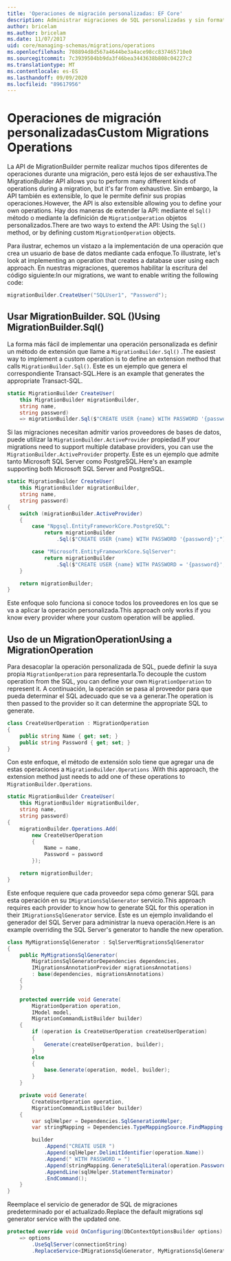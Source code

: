 ```yaml
---
title: 'Operaciones de migración personalizadas: EF Core'
description: Administrar migraciones de SQL personalizadas y sin formato para la administración de esquemas de base de datos con Entity Framework Core
author: bricelam
ms.author: bricelam
ms.date: 11/07/2017
uid: core/managing-schemas/migrations/operations
ms.openlocfilehash: 708894d8d567a4644be3a4ace98cc837465710e0
ms.sourcegitcommit: 7c3939504bb9da3f46bea3443638b808c04227c2
ms.translationtype: MT
ms.contentlocale: es-ES
ms.lasthandoff: 09/09/2020
ms.locfileid: "89617956"
---
```

# <a name="custom-migrations-operations"></a><span data-ttu-id="4903c-103">Operaciones de migración personalizadas</span><span class="sxs-lookup"><span data-stu-id="4903c-103">Custom Migrations Operations</span></span>

<span data-ttu-id="4903c-104">La API de MigrationBuilder permite realizar muchos tipos diferentes de operaciones durante una migración, pero está lejos de ser exhaustiva.</span><span class="sxs-lookup"><span data-stu-id="4903c-104">The MigrationBuilder API allows you to perform many different kinds of operations during a migration, but it's far from exhaustive.</span></span> <span data-ttu-id="4903c-105">Sin embargo, la API también es extensible, lo que le permite definir sus propias operaciones.</span><span class="sxs-lookup"><span data-stu-id="4903c-105">However, the API is also extensible allowing you to define your own operations.</span></span> <span data-ttu-id="4903c-106">Hay dos maneras de extender la API: mediante el `Sql()` método o mediante la definición de `MigrationOperation` objetos personalizados.</span><span class="sxs-lookup"><span data-stu-id="4903c-106">There are two ways to extend the API: Using the `Sql()` method, or by defining custom `MigrationOperation` objects.</span></span>

<span data-ttu-id="4903c-107">Para ilustrar, echemos un vistazo a la implementación de una operación que crea un usuario de base de datos mediante cada enfoque.</span><span class="sxs-lookup"><span data-stu-id="4903c-107">To illustrate, let's look at implementing an operation that creates a database user using each approach.</span></span> <span data-ttu-id="4903c-108">En nuestras migraciones, queremos habilitar la escritura del código siguiente:</span><span class="sxs-lookup"><span data-stu-id="4903c-108">In our migrations, we want to enable writing the following code:</span></span>

``` csharp
migrationBuilder.CreateUser("SQLUser1", "Password");
```

## <a name="using-migrationbuildersql"></a><span data-ttu-id="4903c-109">Usar MigrationBuilder. SQL ()</span><span class="sxs-lookup"><span data-stu-id="4903c-109">Using MigrationBuilder.Sql()</span></span>

<span data-ttu-id="4903c-110">La forma más fácil de implementar una operación personalizada es definir un método de extensión que llame a `MigrationBuilder.Sql()` .</span><span class="sxs-lookup"><span data-stu-id="4903c-110">The easiest way to implement a custom operation is to define an extension method that calls `MigrationBuilder.Sql()`.</span></span> <span data-ttu-id="4903c-111">Este es un ejemplo que genera el correspondiente Transact-SQL.</span><span class="sxs-lookup"><span data-stu-id="4903c-111">Here is an example that generates the appropriate Transact-SQL.</span></span>

``` csharp
static MigrationBuilder CreateUser(
    this MigrationBuilder migrationBuilder,
    string name,
    string password)
    => migrationBuilder.Sql($"CREATE USER {name} WITH PASSWORD '{password}';");
```

<span data-ttu-id="4903c-112">Si las migraciones necesitan admitir varios proveedores de bases de datos, puede utilizar la `MigrationBuilder.ActiveProvider` propiedad.</span><span class="sxs-lookup"><span data-stu-id="4903c-112">If your migrations need to support multiple database providers, you can use the `MigrationBuilder.ActiveProvider` property.</span></span> <span data-ttu-id="4903c-113">Este es un ejemplo que admite tanto Microsoft SQL Server como PostgreSQL.</span><span class="sxs-lookup"><span data-stu-id="4903c-113">Here's an example supporting both Microsoft SQL Server and PostgreSQL.</span></span>

``` csharp
static MigrationBuilder CreateUser(
    this MigrationBuilder migrationBuilder,
    string name,
    string password)
{
    switch (migrationBuilder.ActiveProvider)
    {
        case "Npgsql.EntityFrameworkCore.PostgreSQL":
            return migrationBuilder
                .Sql($"CREATE USER {name} WITH PASSWORD '{password}';");

        case "Microsoft.EntityFrameworkCore.SqlServer":
            return migrationBuilder
                .Sql($"CREATE USER {name} WITH PASSWORD = '{password}';");
    }

    return migrationBuilder;
}
```

<span data-ttu-id="4903c-114">Este enfoque solo funciona si conoce todos los proveedores en los que se va a aplicar la operación personalizada.</span><span class="sxs-lookup"><span data-stu-id="4903c-114">This approach only works if you know every provider where your custom operation will be applied.</span></span>

## <a name="using-a-migrationoperation"></a><span data-ttu-id="4903c-115">Uso de un MigrationOperation</span><span class="sxs-lookup"><span data-stu-id="4903c-115">Using a MigrationOperation</span></span>

<span data-ttu-id="4903c-116">Para desacoplar la operación personalizada de SQL, puede definir la suya propia `MigrationOperation` para representarla.</span><span class="sxs-lookup"><span data-stu-id="4903c-116">To decouple the custom operation from the SQL, you can define your own `MigrationOperation` to represent it.</span></span> <span data-ttu-id="4903c-117">A continuación, la operación se pasa al proveedor para que pueda determinar el SQL adecuado que se va a generar.</span><span class="sxs-lookup"><span data-stu-id="4903c-117">The operation is then passed to the provider so it can determine the appropriate SQL to generate.</span></span>

``` csharp
class CreateUserOperation : MigrationOperation
{
    public string Name { get; set; }
    public string Password { get; set; }
}
```

<span data-ttu-id="4903c-118">Con este enfoque, el método de extensión solo tiene que agregar una de estas operaciones a `MigrationBuilder.Operations` .</span><span class="sxs-lookup"><span data-stu-id="4903c-118">With this approach, the extension method just needs to add one of these operations to `MigrationBuilder.Operations`.</span></span>

``` csharp
static MigrationBuilder CreateUser(
    this MigrationBuilder migrationBuilder,
    string name,
    string password)
{
    migrationBuilder.Operations.Add(
        new CreateUserOperation
        {
            Name = name,
            Password = password
        });

    return migrationBuilder;
}
```

<span data-ttu-id="4903c-119">Este enfoque requiere que cada proveedor sepa cómo generar SQL para esta operación en su `IMigrationsSqlGenerator` servicio.</span><span class="sxs-lookup"><span data-stu-id="4903c-119">This approach requires each provider to know how to generate SQL for this operation in their `IMigrationsSqlGenerator` service.</span></span> <span data-ttu-id="4903c-120">Este es un ejemplo invalidando el generador del SQL Server para administrar la nueva operación.</span><span class="sxs-lookup"><span data-stu-id="4903c-120">Here is an example overriding the SQL Server's generator to handle the new operation.</span></span>

``` csharp
class MyMigrationsSqlGenerator : SqlServerMigrationsSqlGenerator
{
    public MyMigrationsSqlGenerator(
        MigrationsSqlGeneratorDependencies dependencies,
        IMigrationsAnnotationProvider migrationsAnnotations)
        : base(dependencies, migrationsAnnotations)
    {
    }

    protected override void Generate(
        MigrationOperation operation,
        IModel model,
        MigrationCommandListBuilder builder)
    {
        if (operation is CreateUserOperation createUserOperation)
        {
            Generate(createUserOperation, builder);
        }
        else
        {
            base.Generate(operation, model, builder);
        }
    }

    private void Generate(
        CreateUserOperation operation,
        MigrationCommandListBuilder builder)
    {
        var sqlHelper = Dependencies.SqlGenerationHelper;
        var stringMapping = Dependencies.TypeMappingSource.FindMapping(typeof(string));

        builder
            .Append("CREATE USER ")
            .Append(sqlHelper.DelimitIdentifier(operation.Name))
            .Append(" WITH PASSWORD = ")
            .Append(stringMapping.GenerateSqlLiteral(operation.Password))
            .AppendLine(sqlHelper.StatementTerminator)
            .EndCommand();
    }
}
```

<span data-ttu-id="4903c-121">Reemplace el servicio de generador de SQL de migraciones predeterminado por el actualizado.</span><span class="sxs-lookup"><span data-stu-id="4903c-121">Replace the default migrations sql generator service with the updated one.</span></span>

``` csharp
protected override void OnConfiguring(DbContextOptionsBuilder options)
    => options
        .UseSqlServer(connectionString)
        .ReplaceService<IMigrationsSqlGenerator, MyMigrationsSqlGenerator>();
```
